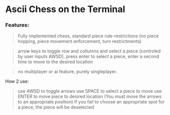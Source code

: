 # Ascii Chess on the Terminal

### Features:
> Fully implemented chess, standard piece rule-restrictions (no piece hopping, piece movement enforcement, turn restrictments)

> arrow keys to toggle row and collumns and select a piece (controled by user inputs AWSD), press enter to select a piece, enter a second time to move to the desired location

> no multiplayer or ai feature, purely singleplayer.


How 2 use:
>use AWSD to toggle arrows 
>use SPACE to select a piece to move
>use ENTER to move piece to desired location (You must move the arrows to an appropriate position)
>if you fail to choose an appropriate spot for a piece, the piece will be deselected
